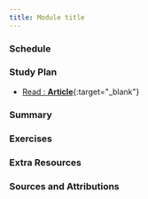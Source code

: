 ```yaml
---
title: Module title
---
```


### Schedule

### Study Plan

  <!-- WDX:META:PROGRESS:task=Read 'Fundamental text and font styling' -->
  - [Read : **Article**](URL){:target="_blank"}

### Summary

### Exercises

### Extra Resources

### Sources and Attributions